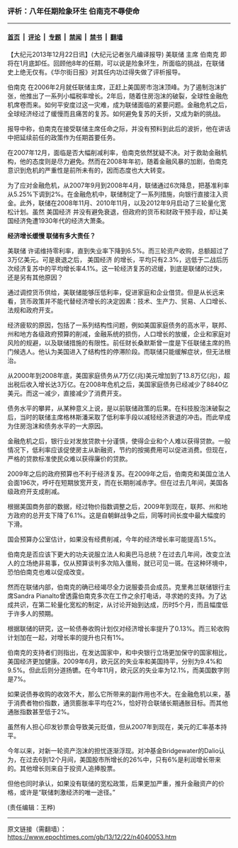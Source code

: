 ### 评析：八年任期险象环生 伯南克不辱使命

---

#### [首页](../../../..?n4040053) &nbsp;|&nbsp; [评论](../../../../../epoch-comment?n4040053) &nbsp;|&nbsp; [专题](../../../../../epoch-special?n4040053) &nbsp;|&nbsp; [禁闻](../../../../../epoch-news?n4040053) &nbsp;|&nbsp; [禁书](../../../../../books?n4040053) &nbsp;|&nbsp; [翻墙](https://github.com/gfw-breaker/nogfw/blob/master/README.md?n4040053)


<div class="post_content" id="artbody" itemprop="articleBody">
 <!-- article content begin -->
 <p>
  【大纪元2013年12月22日讯】(大纪元记者张凡编译报导)
  <ok href="https://www.epochtimes.com/gb/tag/%E7%BE%8E%E8%81%94%E5%82%A8.html">
   美联储
  </ok>
  主席
  <ok href="https://www.epochtimes.com/gb/tag/%E4%BC%AF%E5%8D%97%E5%85%8B.html">
   伯南克
  </ok>
  即将在1月底卸任。回顾他8年的任期，可以说是险象环生，所面临的挑战，在联储史上绝无仅有。《华尔街日报》对其任内功过得失做了评析报导。
 </p>
 <p>
  <ok href="https://www.epochtimes.com/gb/tag/%E4%BC%AF%E5%8D%97%E5%85%8B.html">
   伯南克
  </ok>
  在2006年2月就任联储主席，正赶上美国房市泡沫顶峰。为了遏制泡沫扩张，他推出了一系列小幅税率增长。2年后，随着住房泡沫的破裂，全球性金融危机席卷而来。如何平安度过这一灾难，成为联储面临的紧要问题。金融危机之后，全球经济经过了缓慢而且痛苦的复苏。如何避免复苏的夭折，又成为新的挑战。
 </p>
 <p>
  报导中称，伯南克在接受联储主席任命之际，并没有预料到此后的波折，他在讲话中把延续前任的政策作为任期首要任务。
 </p>
 <p>
  在2007年12月，面临是否大幅削减利率，伯南克依然犹疑不决。对于救助金融机构，他的态度则是尽力避免。然而在2008年年初，随着金融风暴的加剧，伯南克意识到危机的严重性是前所未有的，因而态度也大大转变。
 </p>
 <p>
  为了应对金融危机，从2007年9月到2008年4月，联储通过6次降息，把基准利率从5.25%下调到2%。在金融危机中，联储制定了一系列措施，向银行直接注入资金。此外，联储在2008年11月、2010年11月，以及2012年9月启动了三轮量化宽松计划。虽然
  <ok href="https://www.epochtimes.com/gb/tag/%E7%BE%8E%E5%9B%BD%E7%BB%8F%E6%B5%8E.html">
   美国经济
  </ok>
  并没有避免衰退，但政府的货币和财政干预手段，却让美国经济免遭1930年代的经济大萧条。
 </p>
 <p>
  <b>
   经济增长缓慢 联储有多大责任？
  </b>
 </p>
 <p>
  <ok href="https://www.epochtimes.com/gb/tag/%E7%BE%8E%E8%81%94%E5%82%A8.html">
   美联储
  </ok>
  许诺维持零利率，直到失业率下降到6.5%。而三轮资产收购，总额超过了3万亿美元。可是衰退之后，
  <ok href="https://www.epochtimes.com/gb/tag/%E7%BE%8E%E5%9B%BD%E7%BB%8F%E6%B5%8E.html">
   美国经济
  </ok>
  的增长，平均只有2.3%，远低于二战后历次经济复苏中的平均增长率4.1%。这一轮经济复苏的迟缓，到底是联储的过失，还是另有其他原因？
 </p>
 <p>
  通过调控货币供给，美联储能够压低利率，促进家庭和企业借贷。但是从长远来看，货币政策并不能代替经济增长的决定因素：技术、生产力、贸易、人口增长、法规和政府开支。
 </p>
 <p>
  经济疲软的原因，包括了一系列结构性问题，例如美国家庭债务的高水平，联邦、州和地方各级政府预算的削减，金融系统的损伤，人口增长的放缓，企业和家庭对风险的规避，以及联储措施的有限性。前任财长桑默斯曾一度是下任联储主席的热门候选人。他认为美国进入了结构性的停滞阶段。而联储只能缓解症状，但无法根治。
 </p>
 <p>
  从2000年到2008年底，美国家庭债务从7万亿(兆)美元增加到了13.8万亿(兆)，超出税后收入增长达3万亿。在2008年危机之后，美国家庭债务已经减少了8840亿美元。而这一减少，直接减少了消费开支。
 </p>
 <p>
  债务水平的攀昇，从某种意义上说，是以前联储政策的后果。在科技股泡沫破裂之后，当时的联储主席格林斯潘采取了低利率手段以减轻经济衰退的冲击。而此举成为住房泡沫和债务水平的一大原因。
 </p>
 <p>
  金融危机之后，银行业对发放贷款十分谨慎，使得企业和个人难以获得贷款。一般情况下，低利率应该促使房主从新融资，节约的按揭费用可以促进消费。但现在，严格的贷款标准使民众难以获得廉价的贷款。
 </p>
 <p>
  2009年之后的政府预算也不利于经济复苏。在2009年之后，伯南克和美国立法人会面196次，呼吁在短期放宽开支，而在长期削减赤字。但在过去几年间，美国各级政府开支成削减。
 </p>
 <p>
  根据美国商务部的数据，经过物价指数调整之后，2009年到现在，联邦、州和地方政府的总开支下降了6.1%。这是自朝鲜战争之后，同等时间长度中最大幅度的下滑。
 </p>
 <p>
  国会预算办公室估计，如果没有经费削减，今年的经济增长率可能提高1.5%。
 </p>
 <p>
  伯南克是否应该下更大的功夫说服立法人和奥巴马总统？在过去几年间，改变立法人的立场绝非易事，仅从预算谈判多次陷入僵局，就已可见一斑。在这种环境中，恐怕伯南克也难以促成改变。
 </p>
 <p>
  然而在联储内部，伯南克的确已经竭尽全力说服委员会成员。克里弗兰联储银行主席Sandra Pianalto曾透露伯南克多次在工作之余打电话，寻求她的支持。为了达成共识，在第二轮量化宽松的制定，从讨论开始到达成，历时5个月，而且幅度低于许多人的预期。
 </p>
 <p>
  根据联储的研究，这一轮债券收购计划仅对经济增长率提升了0.13%。而三轮收购计划加在一起，对增长率的提升也只有1%。
 </p>
 <p>
  伯南克的支持者们则指出，在发达国家中，和中央银行立场更加保守的国家相比，美国经济更加健康。2009年6月，欧元区的失业率和美国持平，分别为9.4%和9.5%。但此后则分道扬镳。在今年11月，欧元区的失业率为12.1%，而美国数字则是7%。
 </p>
 <p>
  如果说债券收购的收效不大，那么它所带来的副作用也不大。在金融危机以来，基于消费者物价指数，通货膨胀率平均在2%，恰好符合联储长期通胀目标。而其他通胀指数甚至低于2%。
 </p>
 <p>
  虽然有人担心印发钞票会导致美元贬值，但从2007年到现在，美元的汇率基本持平。
 </p>
 <p>
  今年以来，对新一轮资产泡沫的担忧逐渐浮现。对冲基金Bridgewater的Dalio认为，在过去6到12个月间，美国股市所增长的26%中，只有6%是利润增长带来的。其他增长则来自于投资人追捧股票。
 </p>
 <p>
  但他也同时承认，如果没有联储的宽松政策，后果更加严重，推升金融资产的价格，或许是“联储刺激经济的唯一途径。”
 </p>
 <p>
  (责任编辑：王桦)
 </p>
 <!-- article content end -->
 <div id="below_article_ad">
 </div>
</div>


---

原文链接（需翻墙）：https://www.epochtimes.com/gb/13/12/22/n4040053.htm